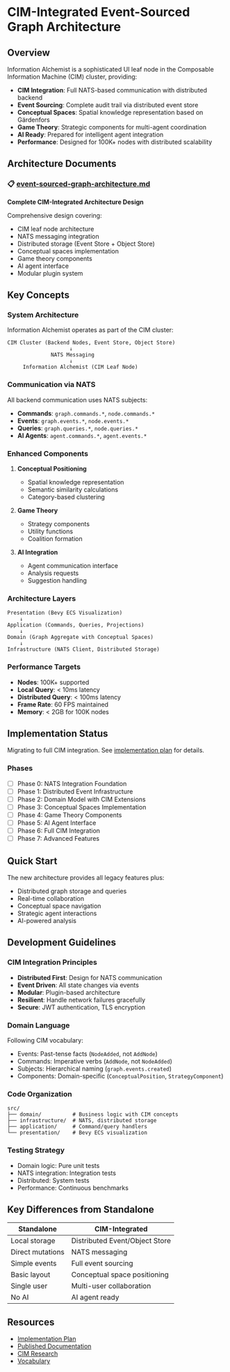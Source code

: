 # CIM-Integrated Event-Sourced Graph Architecture

## Overview

Information Alchemist is a sophisticated UI leaf node in the Composable Information Machine (CIM) cluster, providing:
- **CIM Integration**: Full NATS-based communication with distributed backend
- **Event Sourcing**: Complete audit trail via distributed event store
- **Conceptual Spaces**: Spatial knowledge representation based on Gärdenfors
- **Game Theory**: Strategic components for multi-agent coordination
- **AI Ready**: Prepared for intelligent agent integration
- **Performance**: Designed for 100K+ nodes with distributed scalability

## Architecture Documents

### 📋 [event-sourced-graph-architecture.md](./event-sourced-graph-architecture.md)
**Complete CIM-Integrated Architecture Design**

Comprehensive design covering:
- CIM leaf node architecture
- NATS messaging integration
- Distributed storage (Event Store + Object Store)
- Conceptual spaces implementation
- Game theory components
- AI agent interface
- Modular plugin system

## Key Concepts

### System Architecture

Information Alchemist operates as part of the CIM cluster:

```
CIM Cluster (Backend Nodes, Event Store, Object Store)
                    ↓
              NATS Messaging
                    ↓
     Information Alchemist (CIM Leaf Node)
```

### Communication via NATS

All backend communication uses NATS subjects:
- **Commands**: `graph.commands.*`, `node.commands.*`
- **Events**: `graph.events.*`, `node.events.*`
- **Queries**: `graph.queries.*`, `node.queries.*`
- **AI Agents**: `agent.commands.*`, `agent.events.*`

### Enhanced Components

1. **Conceptual Positioning**
   - Spatial knowledge representation
   - Semantic similarity calculations
   - Category-based clustering

2. **Game Theory**
   - Strategy components
   - Utility functions
   - Coalition formation

3. **AI Integration**
   - Agent communication interface
   - Analysis requests
   - Suggestion handling

### Architecture Layers

```
Presentation (Bevy ECS Visualization)
    ↓
Application (Commands, Queries, Projections)
    ↓
Domain (Graph Aggregate with Conceptual Spaces)
    ↓
Infrastructure (NATS Client, Distributed Storage)
```

### Performance Targets

- **Nodes**: 100K+ supported
- **Local Query**: < 10ms latency
- **Distributed Query**: < 100ms latency
- **Frame Rate**: 60 FPS maintained
- **Memory**: < 2GB for 100K nodes

## Implementation Status

Migrating to full CIM integration. See [implementation plan](../plan/event-sourcing-implementation-plan.md) for details.

### Phases
- [ ] Phase 0: NATS Integration Foundation
- [ ] Phase 1: Distributed Event Infrastructure
- [ ] Phase 2: Domain Model with CIM Extensions
- [ ] Phase 3: Conceptual Spaces Implementation
- [ ] Phase 4: Game Theory Components
- [ ] Phase 5: AI Agent Interface
- [ ] Phase 6: Full CIM Integration
- [ ] Phase 7: Advanced Features

## Quick Start

The new architecture provides all legacy features plus:
- Distributed graph storage and queries
- Real-time collaboration
- Conceptual space navigation
- Strategic agent interactions
- AI-powered analysis

## Development Guidelines

### CIM Integration Principles
- **Distributed First**: Design for NATS communication
- **Event Driven**: All state changes via events
- **Modular**: Plugin-based architecture
- **Resilient**: Handle network failures gracefully
- **Secure**: JWT authentication, TLS encryption

### Domain Language
Following CIM vocabulary:
- Events: Past-tense facts (`NodeAdded`, not `AddNode`)
- Commands: Imperative verbs (`AddNode`, not `NodeAdded`)
- Subjects: Hierarchical naming (`graph.events.created`)
- Components: Domain-specific (`ConceptualPosition`, `StrategyComponent`)

### Code Organization
```
src/
├── domain/          # Business logic with CIM concepts
├── infrastructure/  # NATS, distributed storage
├── application/     # Command/query handlers
└── presentation/    # Bevy ECS visualization
```

### Testing Strategy
- Domain logic: Pure unit tests
- NATS integration: Integration tests
- Distributed: System tests
- Performance: Continuous benchmarks

## Key Differences from Standalone

| Standalone | CIM-Integrated |
|------------|----------------|
| Local storage | Distributed Event/Object Store |
| Direct mutations | NATS messaging |
| Simple events | Full event sourcing |
| Basic layout | Conceptual space positioning |
| Single user | Multi-user collaboration |
| No AI | AI agent ready |

## Resources

- [Implementation Plan](../plan/event-sourcing-implementation-plan.md)
- [Published Documentation](../publish/)
- [CIM Research](../research/)
- [Vocabulary](../publish/vocabulary.md)
